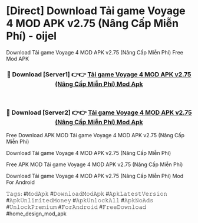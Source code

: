 # [Direct] Download Tải game Voyage 4 MOD APK v2.75 (Nâng Cấp Miễn Phí) - oijel
Download Tải game Voyage 4 MOD APK v2.75 (Nâng Cấp Miễn Phí) Free Mod APK

<div align="center">
<h3>🔴 Download [Server1] 👉👉 <a href="https://apk-comot.site?title=Tải_game_Voyage_4_MOD_APK_v2.75_(Nâng_Cấp_Miễn_Phí)">Tải game Voyage 4 MOD APK v2.75 (Nâng Cấp Miễn Phí) Mod Apk</a></h3><br>

<h3>🔴 Download [Server2] 👉👉 <a href="https://apk-comot.site?title=Tải_game_Voyage_4_MOD_APK_v2.75_(Nâng_Cấp_Miễn_Phí)">Tải game Voyage 4 MOD APK v2.75 (Nâng Cấp Miễn Phí) Mod Apk</a></h3>
</div>


Free Download APK MOD Tải game Voyage 4 MOD APK v2.75 (Nâng Cấp Miễn Phí)

Download Tải game Voyage 4 MOD APK v2.75 (Nâng Cấp Miễn Phí) 

Free APK MOD Tải game Voyage 4 MOD APK v2.75 (Nâng Cấp Miễn Phí) 

Download Tải game Voyage 4 MOD APK v2.75 (Nâng Cấp Miễn Phí) Mod For Android

𝚃𝚊𝚐𝚜: #𝙼𝚘𝚍𝙰𝚙𝚔 #𝙳𝚘𝚠𝚗𝚕𝚘𝚊𝚍𝙼𝚘𝚍𝙰𝚙𝚔 #𝙰𝚙𝚔𝙻𝚊𝚝𝚎𝚜𝚝𝚅𝚎𝚛𝚜𝚒𝚘𝚗 #𝙰𝚙𝚔𝚄𝚗𝚕𝚒𝚖𝚒𝚝𝚎𝚍𝙼𝚘𝚗𝚎𝚢 #𝙰𝚙𝚔𝚄𝚗𝚕𝚘𝚌𝚔𝙰𝚕𝚕 #𝙰𝚙𝚔𝙽𝚘𝙰𝚍𝚜 #𝚄𝚗𝚕𝚘𝚌𝚔𝙿𝚛𝚎𝚖𝚒𝚞𝚖 #𝙵𝚘𝚛𝙰𝚗𝚍𝚛𝚘𝚒𝚍 #𝙵𝚛𝚎𝚎𝙳𝚘𝚠𝚗𝚕𝚘𝚊𝚍 #home_design_mod_apk